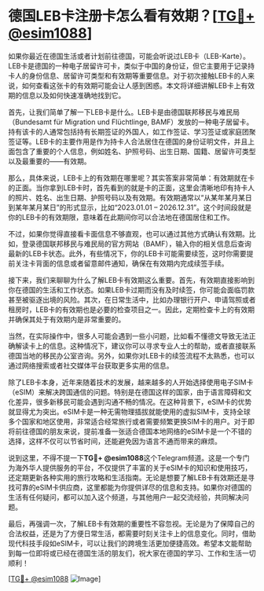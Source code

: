 # 德国LEB卡注册卡怎么看有效期？[[TG💪+ @esim1088](https://t.me/s/esim1088)]

如果你最近在德国生活或者计划前往德国，可能会听说过LEB卡（LEB-Karte）。LEB卡是德国的一种电子居留许可卡，类似于中国的身份证，但它主要用于记录持卡人的身份信息、居留许可类型和有效期等重要信息。对于初次接触LEB卡的人来说，如何查看这张卡的有效期可能会让人感到困惑。本文将详细讲解LEB卡上有效期的信息以及如何快速准确地找到它。

首先，让我们简单了解一下LEB卡是什么。LEB卡是由德国联邦移民与难民局（Bundesamt für Migration und Flüchtlinge, BAMF）发放的一种电子居留卡。持有该卡的人通常包括持有长期签证的外国人，如工作签证、学习签证或家庭团聚签证等。LEB卡的主要作用是作为持卡人合法居住在德国的身份证明文件，并且上面包含了重要的个人信息，例如姓名、护照号码、出生日期、国籍、居留许可类型以及最重要的——有效期。

那么，具体来说，LEB卡上的有效期在哪里呢？其实答案非常简单：有效期就在卡的正面。当你拿到LEB卡时，首先看到的就是卡的正面，这里会清晰地印有持卡人的照片、姓名、出生日期、护照号码以及有效期。有效期通常以“从某年某月某日到某年某月某日”的形式显示，比如“2023.01.01 – 2026.12.31”。这个时间段就是你的LEB卡的有效期限，意味着在此期间你可以合法地在德国居住和工作。

不过，如果你觉得直接看卡面信息不够直观，也可以通过其他方式确认有效期。比如，登录德国联邦移民与难民局的官方网站（BAMF），输入你的相关信息后查询最新的LEB卡状态。此外，有些情况下，你的LEB卡可能需要续签，这时你需要提前关注卡背面的信息或者留意邮件通知，确保在有效期内完成续签手续。

接下来，我们来聊聊为什么了解LEB卡有效期这么重要。首先，有效期直接影响到你在德国的生活和工作状态。如果LEB卡过期而没有及时续签，你可能会面临罚款甚至被驱逐出境的风险。其次，在日常生活中，比如办理银行开户、申请驾照或者租房时，LEB卡的有效期也是必要的检查项目之一。因此，定期检查卡上的有效期并确保其处于有效期内是非常重要的。

当然，在实际操作中，很多人可能会遇到一些小问题，比如看不懂德文导致无法正确解读卡上的信息。这种情况下，建议你可以寻求专业人士的帮助，或者直接联系德国当地的移民办公室咨询。另外，如果你对LEB卡的续签流程不太熟悉，也可以通过网络搜索或者社交媒体平台获取更多实用的信息。

除了LEB卡本身，近年来随着技术的发展，越来越多的人开始选择使用电子SIM卡（eSIM）来解决跨国通信的问题。特别是在德国这样的国家，由于语言障碍和文化差异，很多新移民可能会遇到沟通不畅的情况。在这种背景下，eSIM卡的优势就显得尤为突出。eSIM卡是一种无需物理插拔就能使用的虚拟SIM卡，支持全球多个国家和地区使用，非常适合经常旅行或者需要频繁更换SIM卡的用户。对于即将前往德国的朋友来说，提前准备一张适合德国本地网络的eSIM卡是一个不错的选择，这样不仅可以节省时间，还能避免因为语言不通而带来的麻烦。

说到这里，不得不提一下**TG💪+ @esim1088**这个Telegram频道。这是一个专门为海外华人提供服务的平台，不仅提供了丰富的关于eSIM卡的知识和使用技巧，还定期更新各种实用的旅行攻略和生活指南。无论是想要了解LEB卡有效期还是寻找可靠的eSIM卡供应商，这里都能为你提供详尽的信息和支持。如果你对德国的生活有任何疑问，都可以加入这个频道，与其他用户一起交流经验，共同解决问题。

最后，再强调一次，了解LEB卡有效期的重要性不容忽视。无论是为了保障自己的合法权益，还是为了方便日常生活，都需要时刻关注卡上的信息变化。同时，借助现代科技手段如eSIM卡，可以让我们的跨境生活更加便捷高效。希望本文能帮助到每一位即将或已经在德国生活的朋友们，祝大家在德国的学习、工作和生活一切顺利！

[[TG💪+ @esim1088](https://t.me/s/esim1088) ![Image](https://i.postimg.cc/4NQfJmqS/Snipaste-2025-05-13-00-14-12.png)]